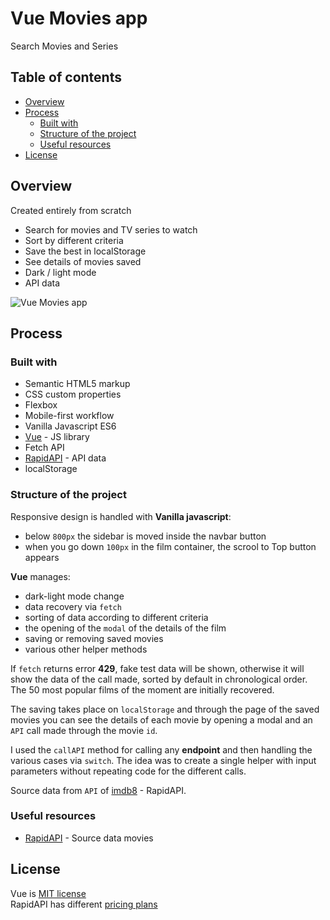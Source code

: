 # Vue Movies app

Search Movies and Series

## Table of contents

- [Overview](#overview)
- [Process](#process)
  - [Built with](#built-with)
  - [Structure of the project](#structure-of-the-project)
  - [Useful resources](#useful-resources)
- [License](#license)

## Overview

Created entirely from scratch

- Search for movies and TV series to watch
- Sort by different criteria
- Save the best in localStorage
- See details of movies saved
- Dark / light mode
- API data

![Vue Movies app]()

## Process

### Built with

- Semantic HTML5 markup
- CSS custom properties
- Flexbox
- Mobile-first workflow
- Vanilla Javascript ES6
- [Vue](https://vuejs.org/) - JS library
- Fetch API
- [RapidAPI](https://rapidapi.com/apidojo/api/imdb8/) - API data
- localStorage

### Structure of the project

Responsive design is handled with **Vanilla javascript**:
- below `800px` the sidebar is moved inside the navbar button
- when you go down `100px` in the film container, the scrool to Top button appears

**Vue** manages:
- dark-light mode change
- data recovery via `fetch`
- sorting of data according to different criteria
- the opening of the `modal` of the details of the film
- saving or removing saved movies
- various other helper methods

If `fetch` returns error **429**, fake test data will be shown, otherwise it will show the data of the call made, sorted by default in chronological order. The 50 most popular films of the moment are initially recovered.

The saving takes place on `localStorage` and through the page of the saved movies you can see the details of each movie by opening a modal and an `API` call made through the movie `id`.

I used the `callAPI` method for calling any **endpoint** and then handling the various cases via `switch`. The idea was to create a single helper with input parameters without repeating code for the different calls. 

Source data from `API` of [imdb8](https://rapidapi.com/apidojo/api/imdb8/) - RapidAPI. 

### Useful resources

- [RapidAPI](https://rapidapi.com/apidojo/api/imdb8/) - Source data movies

## License 
Vue is [MIT license](https://github.com/vuejs/vue/blob/dev/LICENSE)  
RapidAPI has different [pricing plans](https://rapidapi.com/apidojo/api/imdb8/pricing)
